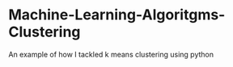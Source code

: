 # Machine-Learning-Algoritgms-Clustering

An example of how I tackled k means clustering using python
